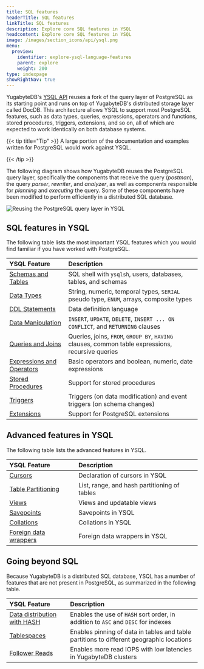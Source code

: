 ```yaml
---
title: SQL features
headerTitle: SQL features
linkTitle: SQL features
description: Explore core SQL features in YSQL
headcontent: Explore core SQL features in YSQL
image: /images/section_icons/api/ysql.png
menu:
  preview:
    identifier: explore-ysql-language-features
    parent: explore
    weight: 200
type: indexpage
showRightNav: true
---
```

YugabyteDB's [YSQL API](../../api/ysql/) reuses a fork of the query layer of PostgreSQL as its starting point and runs on top of YugabyteDB's distributed storage layer called DocDB. This architecture allows YSQL to support most PostgreSQL features, such as data types, queries, expressions, operators and functions, stored procedures, triggers, extensions, and so on, all of which are expected to work identically on both database systems.

{{< tip title="Tip" >}}
A large portion of the documentation and examples written for PostgreSQL would work against YSQL.

{{< /tip >}}

The following diagram shows how YugabyteDB reuses the PostgreSQL query layer, specifically the components that receive the query (_postman_), the query _parser_, _rewriter_, and _analyzer_, as well as components responsible for _planning_ and _executing_ the query. Some of these components have been modified to perform efficiently in a distributed SQL database.

![Reusing the PostgreSQL query layer in YSQL](/images/section_icons/architecture/Reusing-PostgreSQL-query-layer.png)

## SQL features in YSQL

The following table lists the most important YSQL features which you would find familiar if you have worked with PostgreSQL.

| YSQL Feature | Description |
| :----------- | :---------- |
| [Schemas and Tables](databases-schemas-tables/) | SQL shell with `ysqlsh`, users, databases, tables, and schemas |
| [Data Types](data-types/) | String, numeric, temporal types, `SERIAL` pseudo type, `ENUM`, arrays, composite types |
| [DDL Statements](../../api/ysql/the-sql-language/statements/#data-definition-language-ddl/) | Data definition language |
| [Data Manipulation](data-manipulation/) | `INSERT`, `UPDATE`, `DELETE`, `INSERT ... ON CONFLICT`, and `RETURNING` clauses |
| [Queries and Joins](queries/) | Queries, joins, `FROM`, `GROUP BY`, `HAVING` clauses, common table expressions, recursive queries |
| [Expressions and Operators](expressions-operators/) | Basic operators and boolean, numeric, date expressions |
| [Stored Procedures](stored-procedures/) | Support for stored procedures |
| [Triggers](triggers/) | Triggers (on data modification) and event triggers (on schema changes) |
| [Extensions](pg-extensions/) | Support for PostgreSQL extensions |

## Advanced features in YSQL

The following table lists the advanced features in YSQL.

| YSQL Feature | Description |
| :----------- | :---------- |
| [Cursors](advanced-features/cursor/) | Declaration of cursors in YSQL |
| [Table Partitioning](advanced-features/partitions/) | List, range, and hash partitioning of tables |
| [Views](advanced-features/views/) | Views and updatable views |
| [Savepoints](advanced-features/savepoints/) | Savepoints in YSQL |
| [Collations](advanced-features/collations/) | Collations in YSQL |
| [Foreign data wrappers](advanced-features/foreign-data-wrappers/) | Foreign data wrappers in YSQL |

<!--
| <span style="font-size:16px">[Functions and operators](functions-operators/)</span> | Conditional expressions, math / string / date / time / window functions and operators  |
| <span style="font-size:16px">[Advanced Topics](advanced-topics/)</span>     | Using `VIEWS`, PostgreSQL extensions supported in YSQL, temporary tables, etc. |
-->

## Going beyond SQL

Because YugabyteDB is a distributed SQL database, YSQL has a number of features that are not present in PostgreSQL, as summarized in the following table.

| YSQL Feature | Description |
| :----------- | :---------- |
| [Data distribution with HASH](../../../architecture/docdb-sharding/sharding/) | Enables the use of `HASH` sort order, in addition to `ASC` and `DESC` for indexes |
| [Tablespaces](going-beyond-sql/tablespaces/) | Enables pinning of data in tables and table partitions to different geographic locations |
| [Follower Reads](going-beyond-sql/follower-reads-ysql/)| Enables more read IOPS with low latencies in YugabyteDB clusters |
